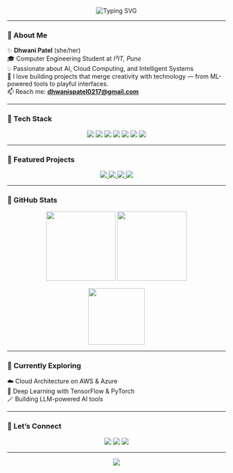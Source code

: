 <!-- 🌸 GITHUB PROFILE README FOR DHWANI 🌸 -->
<p align="center">
  <img src="https://readme-typing-svg.demolab.com?font=Poppins&size=25&pause=1000&color=FFB6C1&center=true&vCenter=true&width=500&lines=Hi+there!+I'm+Dhwani+🌸;AI+%7C+Cloud+%7C+Data+Science+Engineer+☁️;Welcome+to+my+GitHub!+💻" alt="Typing SVG" />
</p>

---

### 🌷 About Me  
✨ **Dhwani Patel** (she/her)  
🎓 Computer Engineering Student at *I²IT, Pune*  
💡 Passionate about AI, Cloud Computing, and Intelligent Systems  
🌈 I love building projects that merge creativity with technology — from ML-powered tools to playful interfaces.  
📫 Reach me: **dhwanispatel0217@gmail.com**

---

### 🦄 Tech Stack  
<p align="center">
  <img src="https://img.shields.io/badge/Python-F7A8B8?style=for-the-badge&logo=python&logoColor=white" />
  <img src="https://img.shields.io/badge/TensorFlow-E070A0?style=for-the-badge&logo=tensorflow&logoColor=white" />
  <img src="https://img.shields.io/badge/OpenCV-FFC0CB?style=for-the-badge&logo=opencv&logoColor=black" />
  <img src="https://img.shields.io/badge/AWS-F5B7B1?style=for-the-badge&logo=amazon-aws&logoColor=white" />
  <img src="https://img.shields.io/badge/JavaScript-DDA0DD?style=for-the-badge&logo=javascript&logoColor=black" />
  <img src="https://img.shields.io/badge/HTML-F9A1BC?style=for-the-badge&logo=html5&logoColor=white" />
  <img src="https://img.shields.io/badge/SQL-F5B7B1?style=for-the-badge&logo=mysql&logoColor=white" />
</p>

---

### 💫 Featured Projects  
<p align="center">
  <a href="https://github.com/dhwani172/AI-Ops-Companion">
    <img src="https://github-readme-stats.vercel.app/api/pin/?username=dhwani172&repo=AI-Ops-Companion&theme=rose_pine&border_color=F4A3C5" />
  </a>
  <a href="https://github.com/dhwani172/gesture-rock-paper-scissors">
    <img src="https://github-readme-stats.vercel.app/api/pin/?username=dhwani172&repo=gesture-rock-paper-scissors&theme=rose_pine&border_color=F4A3C5" />
  </a>
  <a href="https://github.com/dhwani172/virtual_keyboard">
    <img src="https://github-readme-stats.vercel.app/api/pin/?username=dhwani172&repo=virtual_keyboard&theme=rose_pine&border_color=F4A3C5" />
  </a>
  <a href="https://github.com/dhwani172/Sudoku-Solver">
    <img src="https://github-readme-stats.vercel.app/api/pin/?username=dhwani172&repo=Sudoku-Solver&theme=rose_pine&border_color=F4A3C5" />
  </a>
</p>

---

### 🌸 GitHub Stats
<p align="center">
  <img src="https://github-readme-stats.vercel.app/api?username=dhwani172&show_icons=true&theme=omni&title_color=F4A3C5&icon_color=FFC0CB&text_color=FFE5EC&bg_color=0d1117&hide_border=true" height="160" />
  <img src="https://github-readme-streak-stats.herokuapp.com/?user=dhwani172&theme=omni&ring=FFB6C1&fire=E070A0&currStreakLabel=FFC0CB&background=0d1117&hide_border=true" height="160" />
</p>

<p align="center">
  <img src="https://github-readme-stats.vercel.app/api/top-langs/?username=dhwani172&layout=compact&theme=omni&title_color=F4A3C5&bg_color=0d1117&hide_border=true" height="130" />
</p>

---

### 🌼 Currently Exploring  
☁️ Cloud Architecture on AWS & Azure  
🧠 Deep Learning with TensorFlow & PyTorch  
🪄 Building LLM-powered AI tools  

---

### 💌 Let’s Connect
<p align="center">
  <a href="mailto:dhwanispatel0217@gmail.com"><img src="https://img.shields.io/badge/Gmail-FFC0CB?style=for-the-badge&logo=gmail&logoColor=white" /></a>
  <a href="https://www.linkedin.com/in/dhwani-patel"><img src="https://img.shields.io/badge/LinkedIn-E070A0?style=for-the-badge&logo=linkedin&logoColor=white" /></a>
  <a href="https://github.com/dhwani172"><img src="https://img.shields.io/badge/GitHub-F5B7B1?style=for-the-badge&logo=github&logoColor=black" /></a>
</p>

---

<p align="center">
  <img src="https://capsule-render.vercel.app/api?type=waving&color=F4A3C5&height=120&section=footer" />
</p>
